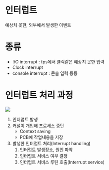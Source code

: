 # 인터럽트
예상치 못한, 외부에서 발생한 이벤트

# 종류 
* I/O interrupt : fps에서 클릭같은 예상치 못한 입력
* Clock interrupt
* console interrupt : 콘솔 입력
등등

# 인터럽트 처리 과정
![](https://postfiles.pstatic.net/MjAyMTAzMTZfMTYg/MDAxNjE1ODI2MTkzNTgy.C_lvmqc2qUEkm_zIMjdhRbmkH516Bav5FxBmEASxapEg.lj9I7mlsxq8-gU71gr-EYNf8BuSdGmv58rTrqGfMFl8g.PNG.2008qwe/wqefqwefew.PNG?type=w773)

1. 인터럽트 발생
2. 커널이 개입해 프로세스 중단
    * Context saving
    * PCB에 작업내용을 저장
3. 발생한 인터럽트 처리(Interrupt handling)
    1. 인터럽트 발생장소, 원인 파악
    2. 인터럽트 서비스 여부 결정
    3. 인터럽트 서비스 루틴 호출(Interrupt service)



    
































